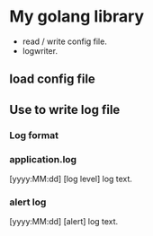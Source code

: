 # My golang library

- read / write config file.
- logwriter.

## load config file


## Use to write log file

### Log format

### application.log
[yyyy:MM:dd] [log level] log text.


### alert log
[yyyy:MM:dd] [alert] log text.
